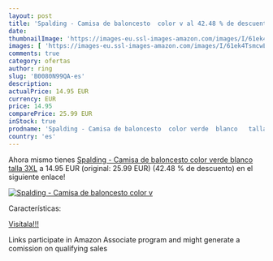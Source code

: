 ```yaml
---
layout: post
title: 'Spalding - Camisa de baloncesto  color v al 42.48 % de descuento'
date: 
thumbnailImage: 'https://images-eu.ssl-images-amazon.com/images/I/61ek4TsmcwL._SL200_.jpg'
images: [ 'https://images-eu.ssl-images-amazon.com/images/I/61ek4TsmcwL._SL200_.jpg' ]
comments: true
category: ofertas
author: ring
slug: 'B0080N99QA-es'
description:
actualPrice: 14.95 EUR
currency: EUR
price: 14.95
comparePrice: 25.99 EUR
inStock: true
prodname: 'Spalding - Camisa de baloncesto  color verde  blanco   talla 3XL'
country: 'es'
---
```


Ahora mismo tienes [Spalding - Camisa de baloncesto  color verde  blanco   talla 3XL](https://www.amazon.es/dp/B0080N99QA/?tag=tolees-21) a 14.95 EUR (original: 25.99 EUR) (42.48 %  de descuento) en el siguiente enlace!

[![Spalding - Camisa de baloncesto  color v](https://images-eu.ssl-images-amazon.com/images/I/61ek4TsmcwL._SL200_.jpg)](https://www.amazon.es/dp/B0080N99QA/?tag=tolees-21)

Características:


[Visítala!!!](https://www.amazon.es/dp/B0080N99QA/?tag=tolees-21)

Links participate in Amazon Associate program and might generate a comission on qualifying sales
